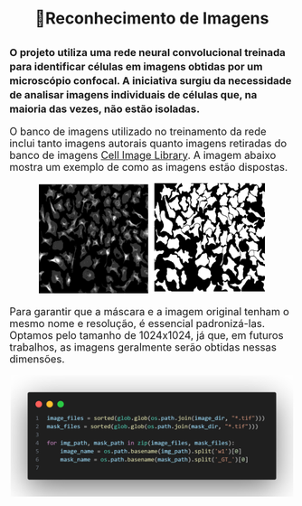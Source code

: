 <h1 align="center">🎯Reconhecimento de Imagens</h1>

<h2> <font size=4.5> O projeto utiliza uma rede neural convolucional treinada para identificar células em imagens obtidas por um microscópio confocal. A iniciativa surgiu da necessidade de analisar imagens individuais de células que, na maioria das vezes, não estão isoladas. </h2>



<p>
    O banco de imagens utilizado no treinamento da rede inclui tanto imagens autorais quanto imagens retiradas do banco de imagens 
    <a href="http://www.cellimagelibrary.org/images/CCDB_6843">Cell Image Library</a>. A imagem abaixo mostra um exemplo de como as imagens estão dispostas.
</p>


<div  align="center">
    <img  src= 'readme_img\ori_and_mask.png' width="400" alt="Descrição da imagem"> </img>
</div>


Para garantir que a máscara e a imagem original tenham o mesmo nome e resolução, é essencial padronizá-las. Optamos pelo tamanho de 1024x1024, já que, em futuros trabalhos, as imagens geralmente serão obtidas nessas dimensões.


<div  align="center">
    <img  src= 'readme_img\code1.png' width="500" alt="Descrição da imagem"> </img>
</div>